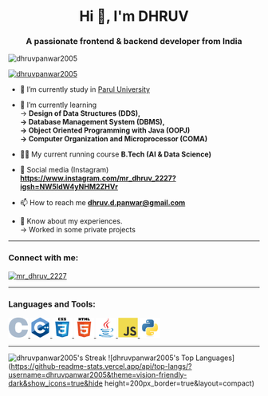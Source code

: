 <h1 align="center">Hi 👋, I'm DHRUV</h1>
<h3 align="center">A passionate frontend & backend developer from India</h3>

<p align="left"> <img src="https://komarev.com/ghpvc/?username=dhruvpanwar2005&label=Profile%20views&color=0e75b6&style=flat" alt="dhruvpanwar2005" /> </p>

<p align="left"> <a href="https://github.com/ryo-ma/github-profile-trophy"><img src="https://github-profile-trophy.vercel.app/?username=dhruvpanwar2005" alt="dhruvpanwar2005" /></a> </p>

- 📖 I’m currently study in [Parul University](https://www.paruluniversity.ac.in)

- 🌱 I’m currently learning<br> &rarr; **Design of Data Structures (DDS),<br>&rarr; Database Management System (DBMS),<br>&rarr; Object Oriented Programming with Java (OOPJ)<br>&rarr; Computer Organization and Microprocessor (COMA)**

- 👨‍💻 My current running course **B.Tech (AI & Data Science)**

- 💬 Social media (Instagram) **https://www.instagram.com/mr_dhruv_2227?igsh=NW5ldW4yNHM2ZHVr**

- 📫 How to reach me **dhruv.d.panwar@gmail.com**

- 📄 Know about my experiences.<br>
&rarr; Worked in some private projects
<hr>
<h3 align="left">Connect with me:</h3>
<p align="left">
<a href="https://instagram.com/mr_dhruv_2227" target="blank"><img align="center" src="https://raw.githubusercontent.com/rahuldkjain/github-profile-readme-generator/master/src/images/icons/Social/instagram.svg" alt="mr_dhruv_2227" height="30" width="40" /></a>
</p>
<hr>
<h3 align="left">Languages and Tools:</h3>
<p align="left"> <a href="https://www.cprogramming.com/" target="_blank" rel="noreferrer"> <img src="https://raw.githubusercontent.com/devicons/devicon/master/icons/c/c-original.svg" alt="c" width="40" height="40"/> </a> <a href="https://www.w3schools.com/cpp/" target="_blank" rel="noreferrer"> <img src="https://raw.githubusercontent.com/devicons/devicon/master/icons/cplusplus/cplusplus-original.svg" alt="cplusplus" width="40" height="40"/> </a> <a href="https://www.w3schools.com/css/" target="_blank" rel="noreferrer"> <img src="https://raw.githubusercontent.com/devicons/devicon/master/icons/css3/css3-original-wordmark.svg" alt="css3" width="40" height="40"/> </a> <a href="https://www.w3.org/html/" target="_blank" rel="noreferrer"> <img src="https://raw.githubusercontent.com/devicons/devicon/master/icons/html5/html5-original-wordmark.svg" alt="html5" width="40" height="40"/> </a> <a href="https://www.java.com" target="_blank" rel="noreferrer"> <img src="https://raw.githubusercontent.com/devicons/devicon/master/icons/java/java-original.svg" alt="java" width="40" height="40"/> </a> <a href="https://developer.mozilla.org/en-US/docs/Web/JavaScript" target="_blank" rel="noreferrer"> <img src="https://raw.githubusercontent.com/devicons/devicon/master/icons/javascript/javascript-original.svg" alt="javascript" width="40" height="40"/> </a> <a href="https://www.python.org" target="_blank" rel="noreferrer"> <img src="https://raw.githubusercontent.com/devicons/devicon/master/icons/python/python-original.svg" alt="python" width="40" height="40"/> </a> </p>
<hr>

![dhruvpanwar2005's Streak](https://github-readme-streak-stats.herokuapp.com/?user=dhruvpanwar2005&theme=vision-friendly-dark&hide_border=true)
![dhruvpanwar2005's Top Languages](https://github-readme-stats.vercel.app/api/top-langs/?username=dhruvpanwar2005&theme=vision-friendly-dark&show_icons=true&hide height=200px_border=true&layout=compact)
